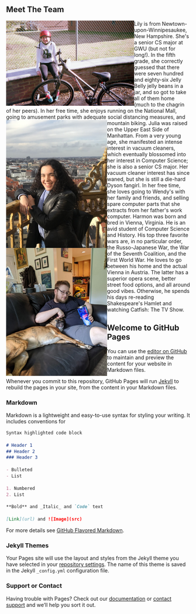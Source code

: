 ## Meet The Team
<img src="IMG_5055.JPG" width="350" height="233" style="float:left">
Lily is from Newtown-upon-Winnipesaukee, New Hampshire. She's a senior CS major at GWU (but not for long!). In the fifth grade, she correctly guessed
that there were seven hundred and eighty-six Jelly Belly jelly beans in a jar, and so got to take all of them home (much to the chagrin of her peers). 
In her free time, she enjoys running
on the National Mall, going to amusement parks with adequate social distancing measures, and mountain biking.
<img src="IMG_6902.jpeg" width="276" height="350" style="float:left">
Julia was raised on the Upper East Side of Manhattan. From a very young age, she manifested an intense interest in vacuum cleaners, which eventually blossomed into her interest in Computer Science; she is also a senior CS major. Her vacuum cleaner interest has since waned, but she is still a die-hard Dyson fangirl.
In her free time, she loves going to Wendy's with her family and friends, and selling spare computer parts that she extracts from her father's work computer.
<img src="harmon.jpeg" width="276" height="350" style="float:left">
Harmon was born and bred in Vienna, Virginia. He is an avid student of Computer Science and History. His top three favorite wars are, in no particular order,
the Russo-Japanese War, the War of the Seventh Coalition, and the First World War. He loves to go between his home and the actual Vienna in Austria. The latter has a superior opera scene, better street food options, and all around good vibes. Otherwise, he spends his days re-reading Shakespeare's Hamlet and watching
Catfish: The TV Show.



## Welcome to GitHub Pages

You can use the [editor on GitHub](https://github.com/GrantMcClearn/egg_website/edit/gh-pages/index.md) to maintain and preview the content for your website in Markdown files.

Whenever you commit to this repository, GitHub Pages will run [Jekyll](https://jekyllrb.com/) to rebuild the pages in your site, from the content in your Markdown files.

### Markdown

Markdown is a lightweight and easy-to-use syntax for styling your writing. It includes conventions for

```markdown
Syntax highlighted code block

# Header 1
## Header 2
### Header 3

- Bulleted
- List

1. Numbered
2. List

**Bold** and _Italic_ and `Code` text

[Link](url) and ![Image](src)
```

For more details see [GitHub Flavored Markdown](https://guides.github.com/features/mastering-markdown/).

### Jekyll Themes

Your Pages site will use the layout and styles from the Jekyll theme you have selected in your [repository settings](https://github.com/GrantMcClearn/egg_website/settings/pages). The name of this theme is saved in the Jekyll `_config.yml` configuration file.

### Support or Contact

Having trouble with Pages? Check out our [documentation](https://docs.github.com/categories/github-pages-basics/) or [contact support](https://support.github.com/contact) and we’ll help you sort it out.
